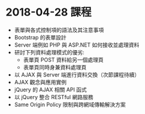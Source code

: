 # 2018-04-28 課程
- 表單與各式控制項的語法及其注意事項
- Bootstrap 的表單設計
- Server 端例如 PHP 與 ASP.NET 如何接收並處理資料
- 研討下列資料處理模式的優劣:
  - 表單頁 POST 資料給另一個處理頁
  - 表單頁同時身兼資料處理頁
- 以 AJAX 與 Server 端進行資料交換（次節課程待續）
- AJAX 觀念與應用實例
- jQuery 的 AJAX 相關 API 函式
- 以 jQuery 整合 RESTful 網路服務
- Same Origin Policy 限制與跨網域傳輸解決方案